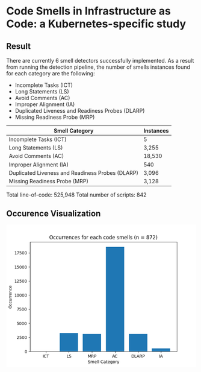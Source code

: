 # Code Smells in Infrastructure as Code: a Kubernetes-specific study

## Result

There are currently 6 smell detectors successfully implemented. As a result from running the detection pipeline,
the number of smells instances found for each category are the following:

- Incomplete Tasks (ICT)
- Long Statements (LS)
- Avoid Comments (AC)
- Improper Alignment (IA)
- Duplicated Liveness and Readiness Probes (DLARP)
- Missing Readiness Probe (MRP)

| Smell Category                                   | Instances |
| ------------------------------------------------ | --------- |
| Incomplete Tasks (ICT)                           | 5         |
| Long Statements (LS)                             | 3,255     |
| Avoid Comments (AC)                              | 18,530    |
| Improper Alignment (IA)                          | 540       |
| Duplicated Liveness and Readiness Probes (DLARP) | 3,096     |
| Missing Readiness Probe (MRP)                    | 3,128     |

Total line-of-code: 525,948
Total number of scripts: 842

## Occurence Visualization

![Occurence Visualization](./assets/smell-occurences.png)
